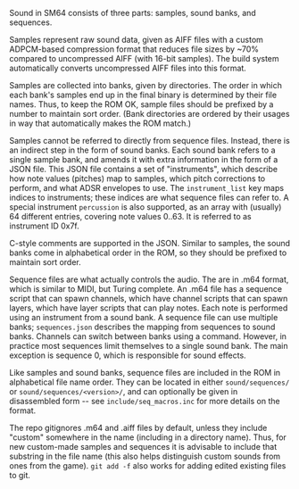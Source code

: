 Sound in SM64 consists of three parts: samples, sound banks, and sequences.

Samples represent raw sound data, given as AIFF files with a custom ADPCM-based
compression format that reduces file sizes by ~70% compared to uncompressed
AIFF (with 16-bit samples). The build system automatically converts
uncompressed AIFF files into this format.

Samples are collected into banks, given by directories. The order in which each
bank's samples end up in the final binary is determined by their file names.
Thus, to keep the ROM OK, sample files should be prefixed by a number to
maintain sort order. (Bank directories are ordered by their usages in way
that automatically makes the ROM match.)

Samples cannot be referred to directly from sequence files. Instead, there is
an indirect step in the form of sound banks. Each sound bank refers to a single
sample bank, and amends it with extra information in the form of a JSON file.
This JSON file contains a set of "instruments", which describe how note values
(pitches) map to samples, which pitch corrections to perform, and what ADSR
envelopes to use. The `instrument_list` key maps indices to instruments; these
indices are what sequence files can refer to. A special instrument `percussion`
is also supported, as an array with (usually) 64 different entries, covering
note values 0..63. It is referred to as instrument ID 0x7f.

C-style comments are supported in the JSON. Similar to samples, the sound banks
come in alphabetical order in the ROM, so they should be prefixed to maintain
sort order.

Sequence files are what actually controls the audio. The are in .m64 format,
which is similar to MIDI, but Turing complete. An .m64 file has a sequence
script that can spawn channels, which have channel scripts that can spawn
layers, which have layer scripts that can play notes. Each note is performed
using an instrument from a sound bank. A sequence file can use multiple banks;
`sequences.json` describes the mapping from sequences to sound banks. Channels
can switch between banks using a command. However, in practice most sequences
limit themselves to a single sound bank. The main exception is sequence 0,
which is responsible for sound effects.

Like samples and sound banks, sequence files are included in the ROM in
alphabetical file name order. They can be located in either `sound/sequences/`
or `sound/sequences/<version>/`, and can optionally be given in disassembled
form -- see `include/seq_macros.inc` for more details on the format.

The repo gitignores .m64 and .aiff files by default, unless they include
"custom" somewhere in the name (including in a directory name). Thus, for new
custom-made samples and sequences it is advisable to include that substring
in the file name (this also helps distinguish custom sounds from ones from
the game). `git add -f` also works for adding edited existing files to git.
